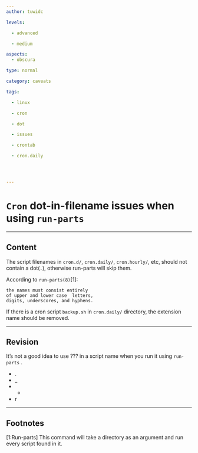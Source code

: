 ```yaml
---
author: tuwidc

levels:

  - advanced

  - medium

aspects:
  - obscura

type: normal

category: caveats

tags:

  - linux

  - cron

  - dot

  - issues

  - crontab

  - cron.daily




---
```


# `Cron` dot-in-filename issues when using `run-parts`

---
## Content

The script filenames in `cron.d/`, `cron.daily/`, `cron.hourly/`, etc, should not contain a dot(`.`), otherwise run-parts will skip them.

According to `run-parts(8)`[1]: 
```
the names must consist entirely 
of upper and lower case  letters,
digits, underscores, and hyphens.
```
If there is a cron script `backup.sh` in `cron.daily/` directory, the extension name should be removed.

---
## Revision

It’s not a good idea to use ??? in a script name when you run it using `run-parts` .

* . 
* _ 
* - 
* r

---
## Footnotes
[1:Run-parts]
This command will take a directory as an argument and run every script found in it.
 
 
